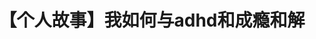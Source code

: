 ---
title: 【个人故事】我如何与adhd和成瘾和解
tags: [ASD, 孤独症谱系, 孤独]
color: success
description: 药物治疗，首先让我不需要花费大量精力和意志力去控制自己的成瘾行为，其次让我的情绪逐渐恢复常态保持平静
external_url: http://mp.weixin.qq.com/s?__biz=MzIyMzgyMjY5NQ==&amp;mid=2247484136&amp;idx=1&amp;sn=c574c78e37a9da3653a475764f14e3f6&amp;chksm=e81914e0df6e9df62df0b56543326a8e3d321ef7f8bcf5efda14ec6910b9c3e4ca62b50f59bc&amp;scene=27#wechat_redirect
---
